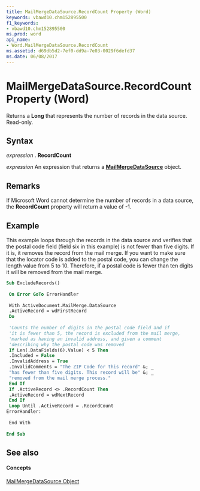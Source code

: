 ```yaml
---
title: MailMergeDataSource.RecordCount Property (Word)
keywords: vbawd10.chm152895500
f1_keywords:
- vbawd10.chm152895500
ms.prod: word
api_name:
- Word.MailMergeDataSource.RecordCount
ms.assetid: d69db5d2-7ef0-dd9a-7e03-0029f6defd37
ms.date: 06/08/2017
---
```



# MailMergeDataSource.RecordCount Property (Word)

Returns a  **Long** that represents the number of records in the data source. Read-only.


## Syntax

 _expression_ . **RecordCount**

 _expression_ An expression that returns a **[MailMergeDataSource](mailmergedatasource-object-word.md)** object.


## Remarks

If Microsoft Word cannot determine the number of records in a data source, the  **RecordCount** property will return a value of -1.


## Example

This example loops through the records in the data source and verifies that the postal code field (field six in this example) is not fewer than five digits. If it is, it removes the record from the mail merge. If you want to make sure that the locator code is added to the postal code, you can change the length value from 5 to 10. Therefore, if a postal code is fewer than ten digits it will be removed from the mail merge.


```vb
Sub ExcludeRecords() 
 
 On Error GoTo ErrorHandler 
 
 With ActiveDocument.MailMerge.DataSource 
 .ActiveRecord = wdFirstRecord 
 Do 
 
 'Counts the number of digits in the postal code field and if 
 'it is fewer than 5, the record is excluded from the mail merge, 
 'marked as having an invalid address, and given a comment 
 'describing why the postal code was removed 
 If Len(.DataFields(6).Value) < 5 Then 
 .Included = False 
 .InvalidAddress = True 
 .InvalidComments = "The ZIP Code for this record" &; _ 
 "has fewer than five digits. This record will be" &; _ 
 "removed from the mail merge process." 
 End If 
 If .ActiveRecord <> .RecordCount Then 
 .ActiveRecord = wdNextRecord 
 End If 
 Loop Until .ActiveRecord = .RecordCount 
ErrorHandler: 
 
 End With 
 
End Sub
```


## See also


#### Concepts


[MailMergeDataSource Object](mailmergedatasource-object-word.md)

